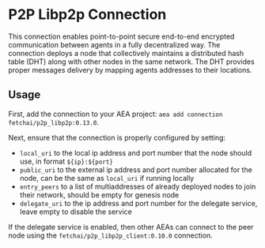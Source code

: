 # P2P Libp2p Connection

This connection enables point-to-point secure end-to-end encrypted communication between agents in a fully decentralized way.
The connection deploys a node that collectively maintains a distributed hash table (DHT) along with other nodes in the same network.
The DHT provides proper messages delivery by mapping agents addresses to their locations.

## Usage

First, add the connection to your AEA project: `aea add connection fetchai/p2p_libp2p:0.13.0`.

Next, ensure that the connection is properly configured by setting:

- `local_uri` to the local ip address and port number that the node should use, in format `${ip}:${port}`
- `public_uri` to the external ip address and port number allocated for the node, can be the same as `local_uri` if running locally
- `entry_peers` to a list of multiaddresses of already deployed nodes to join their network, should be empty for genesis node
- `delegate_uri` to the ip address and port number for the delegate service, leave empty to disable the service

If the delegate service is enabled, then other AEAs can connect to the peer node using the `fetchai/p2p_libp2p_client:0.10.0` connection.
